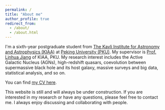 ```yaml
---
permalink: /
title: "About me"
author_profile: true
redirect_from: 
  - /about/
  - /about.html
---
```


I'm a sixth-year postgraduate student from [The Kavli Institute for Astronomy and Astrophysics (KIAA)](https://kiaa.pku.edu.cn/index.htm) at [Peking University (PKU)](https://www.pku.edu.cn/). My supervisor is [Prof. Linhua Jiang](http://kavli.pku.edu.cn/~jiang/index.html) of KIAA, PKU. My research interest includes the Active Galactic Nucleus (AGNs), high-redshift quasars, coevolution between supermassive black hole and its host galaxy, massive surveys and big data, statistical analysis, and so on.

You can find [my CV here]((../assets/cv.pdf)).

This website is still and will always be under construction. If you are interested in my research or have any questions, please feel free to contact me. I always enjoy discussing and collaborating with people.



